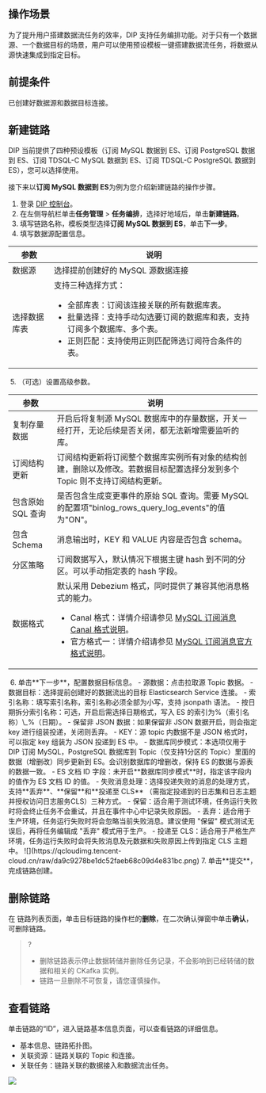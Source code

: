 ## 操作场景

为了提升用户搭建数据流任务的效率，DIP 支持任务编排功能。对于只有一个数据源、一个数据目标的场景，用户可以使用预设模板一键搭建数据流任务，将数据从源快速集成到指定目标。



## 前提条件

已创建好数据源和数据目标连接。



## 新建链路

DIP 当前提供了四种预设模板（订阅 MySQL 数据到 ES、订阅 PostgreSQL 数据到 ES、订阅 TDSQL-C MySQL 数据到 ES、订阅 TDSQL-C PostgreSQL 数据到 ES），您可以选择使用。

接下来以**订阅 MySQL 数据到 ES**为例为您介绍新建链路的操作步骤。

1. 登录 [DIP 控制台](https://console.cloud.tencent.com/ckafka/datahub-overview)。
2. 在左侧导航栏单击**任务管理** > **任务编排**，选择好地域后，单击**新建链路**。
3. 填写链路名称，模板类型选择**订阅 MySQL 数据到 ES**，单击**下一步**。
4. 填写数据源配置信息。
<table>
<thead>
<tr>
<th>参数</th>
<th>说明</th>
</tr>
</thead>
<tbody><tr>
<td>数据源</td>
<td>选择提前创建好的 MySQL 源数据连接</td>
</tr>
<tr>
<td>选择数据库表</td>
<td>支持三种选择方式：<ul><li>全部库表：订阅该连接关联的所有数据库表。</li><li>批量选择：支持手动勾选要订阅的数据库和表，支持订阅多个数据库、多个表。</li><li>正则匹配：支持使用正则匹配筛选订阅符合条件的表。</li></ul></td>
</tr>
</tbody></table>
<img src="https://qcloudimg.tencent-cloud.cn/raw/4df62ff73d92de9ca2e1439773beeaf7.png" alt=""> 
5. （可选）设置高级参数。
<table>
<thead>
<tr>
<th>参数</th>
<th>说明</th>
</tr>
</thead>
<tbody><tr>
<td>复制存量数据</td>
<td>开启后将复制源 MySQL 数据库中的存量数据，开关一经打开，无论后续是否关闭，都无法新增需要监听的库。</td>
</tr>
<tr>
<td>订阅结构更新</td>
<td>订阅结构更新将订阅整个数据库实例所有对象的结构创建，删除以及修改。若数据目标配置选择分发到多个Topic 则不支持订阅结构更新。</td>
</tr>
<tr>
<td>包含原始 SQL 查询</td>
<td>是否包含生成变更事件的原始 SQL 查询。需要 MySQL 的配置项"binlog_rows_query_log_events"的值为"ON"。</td>
</tr>
<tr>
<td>包含 Schema</td>
<td>消息输出时，KEY 和 VALUE 内容是否包含 schema。</td>
</tr>
<tr>
<td>分区策略</td>
<td>订阅数据写入，默认情况下根据主键 hash 到不同的分区。可以手动指定表的 hash 字段。</td>
</tr>
<tr>
<td>数据格式</td>
<td>默认采用 Debezium 格式，同时提供了兼容其他消息格式的能力。<ul><li>Canal 格式：详情介绍请参见 <a href="https://cloud.tencent.com/document/product/1591/79158">MySQL 订阅消息 Canal 格式说明</a>。</li><li>官方格式一：详情介绍请参见 <a href="https://cloud.tencent.com/document/product/1591/79157">MySQL 订阅消息官方格式说明</a>。</li></ul></td>
</tr>
</tbody></table>
<img src="https://qcloudimg.tencent-cloud.cn/raw/be1f0d779bf8d99f11f352b0fa03b495.png" alt=""> 
6. 单击**下一步**，配置数据目标信息。
   - 源数据：点击拉取源 Topic 数据。
   - 数据目标：选择提前创建好的数据流出的目标 Elasticsearch Service 连接。
   - 索引名称：填写索引名称，索引名称必须全部为小写，支持 jsonpath 语法。
   - 按日期拆分索引名称：可选，开启后需选择日期格式，写入 ES 的索引为%（索引名称）\_%（日期）。
   - 保留非 JSON 数据：如果保留非 JSON 数据开启，则会指定 key 进行组装投递，关闭则丢弃。
   - KEY：源 topic 内数据不是 JSON 格式时，可以指定 key 组装为 JSON 投递到 ES 中。
   - 数据库同步模式：本选项仅用于 DIP 订阅 MySQL，PostgreSQL 数据库到 Topic（仅支持1分区的 Topic）里面的数据（增删改）同步更新到 ES。会识别数据库的增删改，保持 ES 的数据与源表的数据一致。
   - ES 文档 ID 字段：未开启**数据库同步模式**时，指定该字段内的值作为 ES 文档 ID 的值。
   - 失败消息处理：选择投递失败的消息的处理方式，支持**丢弃**、**保留**和**投递至 CLS** （需指定投递到的日志集和日志主题并授权访问日志服务CLS）三种方式。
     - 保留：适合用于测试环境，任务运行失败时将会终止任务不会重试，并且在事件中心中记录失败原因。
     - 丢弃：适合用于生产环境，任务运行失败时将会忽略当前失败消息。建议使用 "保留" 模式测试无误后，再将任务编辑成 "丢弃" 模式用于生产。
     - 投递至 CLS：适合用于严格生产环境，任务运行失败时会将失败消息及元数据和失败原因上传到指定 CLS 主题中。
   ![](https://qcloudimg.tencent-cloud.cn/raw/da9c9278be1dc52faeb68c09d4e831bc.png)
7. 单击**提交**，完成链路创建。



## 删除链路

在 链路列表页面，单击目标链路的操作栏的**删除**，在二次确认弹窗中单击**确认**，可删除链路。

> ?
>
> - 删除链路表示停止数据转储并删除任务记录，不会影响到已经转储的数据和相关的 CKafka 实例。
> - 链路一旦删除不可恢复，请您谨慎操作。



## 查看链路

单击链路的“ID”，进入链路基本信息页面，可以查看链路的详细信息。

- 基本信息、链路拓扑图。
- 关联资源：链路关联的 Topic 和连接。
- 关联任务：链路关联的数据接入和数据流出任务。

![](https://qcloudimg.tencent-cloud.cn/raw/ac8929ded326ecadeebd2c2f97c272be.png)
